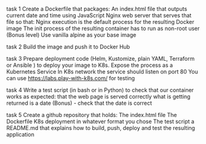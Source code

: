  
task 1
Create a Dockerfile that packages:
An index.html file that outputs current date and time using JavaScript
Nginx web server that serves that file so that:
Nginx execution is the default process for the resulting Docker image
The init process of the resulting container has to run as non-root user
(Bonus level) Use vanilla alpine as your base image

task 2 
Build the image and push it to Docker Hub

task 3 
Prepare deployment code (Helm, Kustomize, plain YAML, Terraform or Ansible ) to deploy your image to K8s.
Expose the process as a Kubernetes Service
In K8s network the service should listen on port 80
You can use https://labs.play-with-k8s.com/ for testing


task 4
Write a test script (in bash or in Python) to check that our container works as expected:
that the web page is served correctly
what is getting returned is a date
(Bonus) - check that the date is correct

task 5 
Create a github repository that holds:
The index.html file
The Dockerfile
K8s deployment in whatever format you chose
The test script
a README.md that explains how to build, push, deploy and test the resulting application

